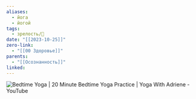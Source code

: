 ```yaml
---
aliases:
  - йога
  - йогой
tags:
  - зрелость/🌱
date: "[[2023-10-25]]"
zero-link:
  - "[[00 Здоровье]]"
parents:
  - "[[Осознанность]]"
linked:
---
```

![Bedtime Yoga | 20 Minute Bedtime Yoga Practice | Yoga With Adriene - YouTube](https://youtu.be/v7SN-d4qXx0?si=-ICwmy4I6G1urGeV)